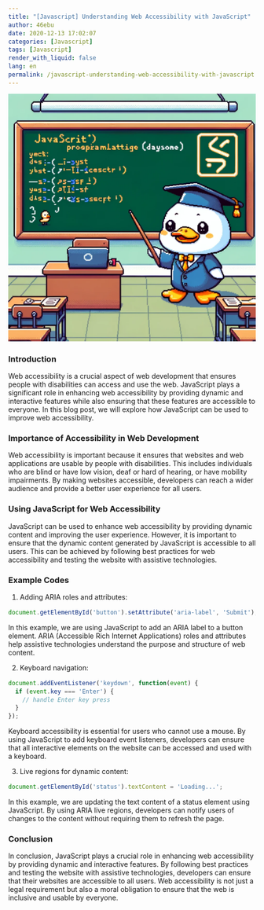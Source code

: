 ```yaml
---
title: "[Javascript] Understanding Web Accessibility with JavaScript"
author: 46ebu
date: 2020-12-13 17:02:07 
categories: [Javascript]
tags: [Javascript]
render_with_liquid: false
lang: en
permalink: /javascript-understanding-web-accessibility-with-javascript
---
```


![Intro](/assets/img/post/javascript.png)
### Introduction

Web accessibility is a crucial aspect of web development that ensures people with disabilities can access and use the web. JavaScript plays a significant role in enhancing web accessibility by providing dynamic and interactive features while also ensuring that these features are accessible to everyone. In this blog post, we will explore how JavaScript can be used to improve web accessibility.

### Importance of Accessibility in Web Development

Web accessibility is important because it ensures that websites and web applications are usable by people with disabilities. This includes individuals who are blind or have low vision, deaf or hard of hearing, or have mobility impairments. By making websites accessible, developers can reach a wider audience and provide a better user experience for all users.

### Using JavaScript for Web Accessibility

JavaScript can be used to enhance web accessibility by providing dynamic content and improving the user experience. However, it is important to ensure that the dynamic content generated by JavaScript is accessible to all users. This can be achieved by following best practices for web accessibility and testing the website with assistive technologies.

### Example Codes

1. Adding ARIA roles and attributes: 

```javascript
document.getElementById('button').setAttribute('aria-label', 'Submit');
```
In this example, we are using JavaScript to add an ARIA label to a button element. ARIA (Accessible Rich Internet Applications) roles and attributes help assistive technologies understand the purpose and structure of web content.

2. Keyboard navigation: 

```javascript
document.addEventListener('keydown', function(event) {
  if (event.key === 'Enter') {
    // handle Enter key press
  }
});
```
Keyboard accessibility is essential for users who cannot use a mouse. By using JavaScript to add keyboard event listeners, developers can ensure that all interactive elements on the website can be accessed and used with a keyboard.

3. Live regions for dynamic content: 

```javascript
document.getElementById('status').textContent = 'Loading...';
```
In this example, we are updating the text content of a status element using JavaScript. By using ARIA live regions, developers can notify users of changes to the content without requiring them to refresh the page.

### Conclusion

In conclusion, JavaScript plays a crucial role in enhancing web accessibility by providing dynamic and interactive features. By following best practices and testing the website with assistive technologies, developers can ensure that their websites are accessible to all users. Web accessibility is not just a legal requirement but also a moral obligation to ensure that the web is inclusive and usable by everyone.